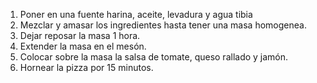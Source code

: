 1. Poner en una fuente harina, aceite, levadura y agua tibia
2. Mezclar y amasar los ingredientes hasta tener una masa homogenea.
3. Dejar reposar la masa 1 hora.
4. Extender la masa en el mesón.
5. Colocar sobre la masa la salsa de tomate, queso rallado y jamón.
6. Hornear la pizza por 15 minutos.

